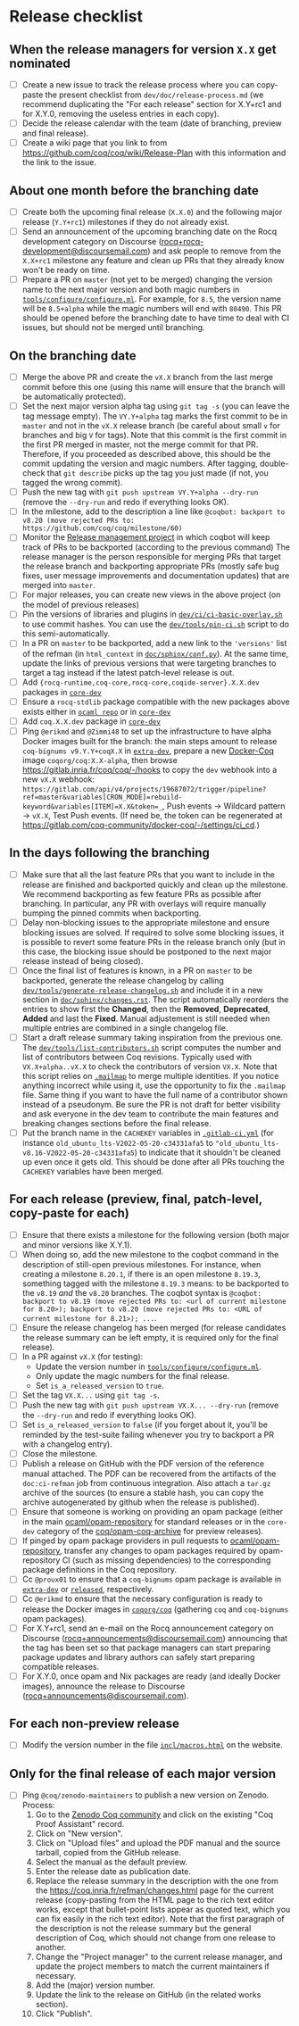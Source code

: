 # Release checklist #

## When the release managers for version `X.X` get nominated ##

- [ ] Create a new issue to track the release process where you can copy-paste the present checklist from `dev/doc/release-process.md` (we recommend duplicating the "For each release" section for X.Y+rc1 and for X.Y.0, removing the useless entries in each copy).
- [ ] Decide the release calendar with the team (date of branching, preview and final release).
- [ ] Create a wiki page that you link to from https://github.com/coq/coq/wiki/Release-Plan with this information and the link to the issue.

## About one month before the branching date ##

- [ ] Create both the upcoming final release (`X.X.0`) and the following major release (`Y.Y+rc1`) milestones if they do not already exist.
- [ ] Send an announcement of the upcoming branching date on the Rocq development category on Discourse (rocq+rocq-development@discoursemail.com) and ask people to remove from the `X.X+rc1` milestone any feature and clean up PRs that they already know won't be ready on time.
- [ ] Prepare a PR on `master` (not yet to be merged) changing the version name to the next major version and both magic numbers in [`tools/configure/configure.ml`](../../tools/configure/configure.ml). For example, for `8.5`, the version name will be `8.5+alpha` while the magic numbers will end with `80490`.
  This PR should be opened before the branching date to have time to deal with CI issues, but should not be merged until branching.

## On the branching date ##

- [ ] Merge the above PR and create the `vX.X` branch from the last merge commit before this one (using this name will ensure that the branch will be automatically protected).
- [ ] Set the next major version alpha tag using `git tag -s` (you can leave the tag message empty).  The `VY.Y+alpha` tag marks the first commit to be in `master` and not in the `vX.X` release branch (be careful about small `v` for branches and big `V` for tags). Note that this commit is the first commit in the first PR merged in master, not the merge commit for that PR. Therefore, if you proceeded as described above, this should be the commit updating the version and magic numbers.  After tagging, double-check that `git describe` picks up the tag you just made (if not, you tagged the wrong commit).
- [ ] Push the new tag with `git push upstream VY.Y+alpha --dry-run` (remove the `--dry-run` and redo if everything looks OK).
- [ ] In the milestone, add to the description a line like `@coqbot: backport to v8.20 (move rejected PRs to: https://github.com/coq/coq/milestone/60)`
- [ ] Monitor the [Release management project](https://github.com/orgs/coq/projects/11) in which coqbot will keep track of PRs to be backported (according to the previous command)
  The release manager is the person responsible for merging PRs that target the release branch and backporting appropriate PRs (mostly safe bug fixes, user message improvements and documentation updates) that are merged into `master`.
- [ ] For major releases, you can create new views in the above project (on the model of previous releases)
- [ ] Pin the versions of libraries and plugins in [`dev/ci/ci-basic-overlay.sh`](../ci/ci-basic-overlay.sh) to use commit hashes. You can use the [`dev/tools/pin-ci.sh`](../tools/pin-ci.sh) script to do this semi-automatically.
- [ ] In a PR on `master` to be backported, add a new link to the `'versions'` list of the refman (in `html_context` in [`doc/sphinx/conf.py`](../../doc/sphinx/conf.py)). At the same time, update the links of previous versions that were targeting branches to target a tag instead if the latest patch-level release is out.
- [ ] Add `{rocq-runtime,coq-core,rocq-core,coqide-server}.X.X.dev` packages in [`core-dev`](https://github.com/coq/opam-coq-archive/tree/master/core-dev)
- [ ] Ensure a `rocq-stdlib` package compatible with the new packages above exists either in [`ocaml repo`](https://github.com/ocaml/opam-repository) or in [`core-dev`](https://github.com/coq/opam-coq-archive/tree/master/core-dev)
- [ ] Add `coq.X.X.dev` package in [`core-dev`](https://github.com/coq/opam-coq-archive/tree/master/core-dev)
- [ ] Ping `@erikmd` and `@Zimmi48` to set up the infrastructure to have alpha Docker images built for the branch: the main steps amount to release `coq-bignums v9.Y.Y+coqX.X` in [`extra-dev`](https://github.com/coq/opam-coq-archive/tree/master/extra-dev), prepare a new [Docker-Coq](https://github.com/coq-community/docker-coq) image `coqorg/coq:X.X-alpha`, then browse <https://gitlab.inria.fr/coq/coq/-/hooks> to copy the `dev` webhook into a new `vX.X` webhook: `https://gitlab.com/api/v4/projects/19687072/trigger/pipeline?ref=master&variables[CRON_MODE]=rebuild-keyword&variables[ITEM]=X.X&token=_`, Push events → Wildcard pattern → `vX.X`, Test Push events. (If need be, the token can be regenerated at <https://gitlab.com/coq-community/docker-coq/-/settings/ci_cd>.)

## In the days following the branching ##

- [ ] Make sure that all the last feature PRs that you want to include in the release are finished and backported quickly and clean up the milestone.  We recommend backporting as few feature PRs as possible after branching.  In particular, any PR with overlays will require manually bumping the pinned commits when backporting.
- [ ] Delay non-blocking issues to the appropriate milestone and ensure blocking issues are solved. If required to solve some blocking issues, it is possible to revert some feature PRs in the release branch only (but in this case, the blocking issue should be postponed to the next major release instead of being closed).
- [ ] Once the final list of features is known, in a PR on `master` to be backported, generate the release changelog by calling [`dev/tools/generate-release-changelog.sh`](../tools/generate-release-changelog.sh) and include it in a new section in [`doc/sphinx/changes.rst`](../../doc/sphinx/changes.rst).
  The script automatically reorders the entries to show first the **Changed**, then the **Removed**, **Deprecated**, **Added** and last the **Fixed**. Manual adjustement is still needed when multiple entries are combined in a single changelog file.
- [ ] Start a draft release summary taking inspiration from the previous one.
  The [`dev/tools/list-contributors.sh`](../tools/list-contributors.sh) script computes the number and list of contributors between Coq revisions. Typically used with `VX.X+alpha..vX.X` to check the contributors of version `VX.X`.
  Note that this script relies on [`.mailmap`](../../.mailmap) to merge multiple identities.  If you notice anything incorrect while using it, use the opportunity to fix the `.mailmap` file.  Same thing if you want to have the full name of a contributor shown instead of a pseudonym.
Be sure the PR is not draft for better visibility and ask everyone in the dev team to contribute the main features and breaking changes sections before the final release.
- [ ] Put the branch name in the `CACHEKEY` variables in [`.gitlab-ci.yml`](../../.gitlab-ci.yml) (for instance ``old_ubuntu_lts-V2022-05-20-c34331afa5`` to ``"old_ubuntu_lts-v8.16-V2022-05-20-c34331afa5``) to indicate that it shouldn't be cleaned up even once it gets old. This should be done after all PRs touching the `CACHEKEY` variables have been merged.

## For each release (preview, final, patch-level, copy-paste for each) ##

- [ ] Ensure that there exists a milestone for the following version (both major and minor versions like X.Y.1).
- [ ] When doing so, add the new milestone to the coqbot command in the description of still-open previous milestones. For instance, when creating a milestone `8.20.1`, if there is an open milestone `8.19.3`, something tagged with the milestone `8.19.3` means: to be backported to the `v8.19` *and* the `v8.20` branches. The coqbot syntax is `@coqbot: backport to v8.19 (move rejected PRs to: <url of current milestone for 8.20>); backport to v8.20 (move rejected PRs to: <URL of current milestone for 8.21>); ...`.
- [ ] Ensure the release changelog has been merged (for release candidates the release summary can be left empty, it is required only for the final release).
- [ ] In a PR against `vX.X` (for testing):
  - Update the version number in [`tools/configure/configure.ml`](../../tools/configure/configure.ml).
  - Only update the magic numbers for the final release.
  - Set `is_a_released_version` to `true`.
- [ ] Set the tag `VX.X...` using `git tag -s`.
- [ ] Push the new tag with `git push upstream VX.X... --dry-run` (remove the `--dry-run` and redo if everything looks OK).
- [ ] Set `is_a_released_version` to `false` (if you forget about it, you'll be reminded by the test-suite failing whenever you try to backport a PR with a changelog entry).
- [ ] Close the milestone.
- [ ] Publish a release on GitHub with the PDF version of the reference manual attached. The PDF can be recovered from the artifacts of the `doc:ci-refman` job from continuous integration. Also attach a `tar.gz` archive of the sources (to ensure a stable hash, you can copy the archive autogenerated by github when the release is published).
- [ ] Ensure that someone is working on providing an opam package (either in the main [ocaml/opam-repository](https://github.com/ocaml/opam-repository) for standard releases or in the `core-dev` category of the [coq/opam-coq-archive](https://github.com/coq/opam-coq-archive) for preview releases).
- [ ] If pinged by opam package providers in pull requests to [ocaml/opam-repository](https://github.com/ocaml/opam-repository), transfer any changes to opam packages required by opam-repository CI (such as missing dependencies) to the corresponding package definitions in the Coq repository.
- [ ] Cc `@proux01` to ensure that a `coq-bignums` opam package is available in [`extra-dev`](https://github.com/coq/opam-coq-archive/tree/master/extra-dev) or [`released`](https://github.com/coq/opam-coq-archive/tree/master/released), respectively.
- [ ] Cc `@erikmd` to ensure that the necessary configuration is ready to release the Docker images in [`coqorg/coq`](https://hub.docker.com/r/coqorg/coq) (gathering `coq` and `coq-bignums` opam packages).
- [ ] For X.Y+rc1, send an e-mail on the Rocq announcement category on Discourse (rocq+announcements@discoursemail.com) announcing that the tag has been set so that package managers can start preparing package updates and library authors can safely start preparing compatible releases.
- [ ] For X.Y.0, once opam and Nix packages are ready (and ideally Docker images), announce the release to Discourse (rocq+announcements@discoursemail.com).

## For each non-preview release ##

- [ ] Modify the version number in the file [`incl/macros.html`](https://github.com/coq/www/blob/master/incl/macros.html) on the website.

## Only for the final release of each major version ##

- [ ] Ping `@coq/zenodo-maintainers` to publish a new version on Zenodo.
  Process:
  1. Go to the [Zenodo Coq community](https://zenodo.org/communities/rocq-prover) and click on the existing "Coq Proof Assistant" record.
  2. Click on "New version".
  3. Click on "Upload files" and upload the PDF manual and the source tarball, copied from the GitHub release.
  4. Select the manual as the default preview.
  5. Enter the release date as publication date.
  6. Replace the release summary in the description with the one from the https://coq.inria.fr/refman/changes.html page for the current release (copy-pasting from the HTML page to the rich text editor works, except that bullet-point lists appear as quoted text, which you can fix easily in the rich text editor). Note that the first paragraph of the description is not the release summary but the general description of Coq, which should not change from one release to another.
  7. Change the "Project manager" to the current release manager, and update the project members to match the current maintainers if necessary.
  8. Add the (major) version number.
  9. Update the link to the release on GitHub (in the related works section).
  10. Click "Publish".

